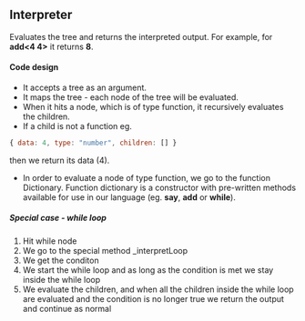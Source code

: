 ## Interpreter

Evaluates the tree and returns the interpreted output. For example, for **add<4 4>** it returns **8**.

#### Code design

* It accepts a tree as an argument.
* It maps the tree - each node of the tree will be evaluated.
* When it hits a node, which is of type function, it recursively evaluates the children.
* If a child is not a function eg.

```js
{ data: 4, type: "number", children: [] }
```

then we return its data (4).

* In order to evaluate a node of type function, we go to the function Dictionary.
Function dictionary is a constructor with pre-written methods available for use in our language (eg. **say**, **add** or **while**).

##### Special case - while loop

1. Hit while node
2. We go to the special method _interpretLoop
3. We get the conditon
4. We start the while loop and as long as the condition is met we stay inside the while loop
5. We evaluate the children, and when all the children inside the while loop are evaluated and the condition is no longer true we return the output and continue as normal
